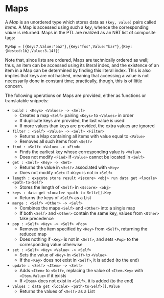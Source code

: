 # Maps

A _Map_ is an unordered type which stores data as `(key, value)` pairs called _items_. A Map is accessed using such a _key_, whence the corresponding _value_ is returned. Maps in the PTL are realized as an NBT list of composite tags:
```
MyMap = [{Key:7,Value:"baz"},{Key:"foo",Value:"bar"},{Key:{Nested:1b},Value:3.14f}]
```
Note that, since lists are ordered, Maps are technically ordered as well; thus, an item can be accessed using its literal index, and the existence of an item in a Map can be determined by finding this literal index. This is also implies that keys are not hashed, meaning that accessing a value is not necessarily done in constant time; practically, though, this is of little concern.

The following operations on Maps are provided, either as functions or translatable snippets:
* `build : <Keys> <Values> -> <Self>`
  * Creates a map `<Self>` pairing `<Keys>` to `<Values>` in order
  * If duplicate keys are provided, the last value is used
  * If more values than keys are provided, the extra values are ignored
* `filter : <Self> <Value> -> <Self> <Filter>`
  * Returns a Map containing all items with value equal to `<Value>`
  * Removes all such items from `<Self>`
* `find : <Self> <Value> -> <Find>`
  * Finds the earliest key whose corresponding value is `<Value>`
  * Does not modify `<Find>` if `<Value>` cannot be located in `<Self>`
* `get : <Self> <Key> -> <Get>`
  * Returns the value in `<Self>` associated with `<Key>`
  * Does not modify `<Get>` if `<Key>` is not in `<Self>`
* `length : execute store result <$score> <obj> run data get <locale> <path-to-Self>`
  * Stores the length of `<Self>` in `<$score> <obj>`
* `keys : data get <locale> <path-to-Self>[].Key`
  * Returns the keys of `<Self>` as a List
* `merge : <Self> <Other> -> <Self>`
  * Combines the maps `<Self>` and `<Other>` into a single map
  * If both `<Self>` and `<Other>` contain the same key, values from `<Other>` take precedence
* `pop : <Self> <Key> -> <Self> <Pop>`
  * Removes the item specified by `<Key>` from `<Self>`, returning the reduced map
  * Does nothing if `<Key>` is not in `<Self>`, and sets `<Pop>` to the corresponding value otherwise
* `set : <Self> <Key> <Value> -> <Self>`
  * Sets the value of `<Key>` in `<Self>` to `<Value>`
  * If the `<Key>` does not exist in `<Self>`, it is added (to the end)
* `update : <Self> <Item> -> <Self>`
  * Adds `<Item>` to `<Self>`, replacing the value of `<Item.Key>` with `<Item.Value>` if it exists
  * If `<Item>` does not exist in `<Self>`, it is added (to the end)
* `values : data get <locale> <path-to-Self>[].Value`
  * Returns the values of `<Self>` as a List
